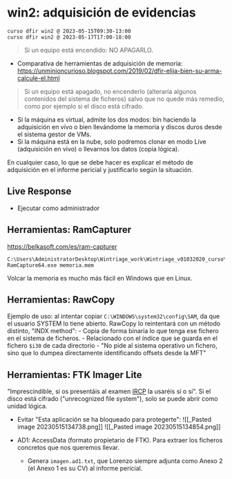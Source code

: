 # win2: adquisición de evidencias
```
curso dfir win2 @ 2023-05-15T09:30-13:00
curso dfir win2 @ 2023-05-17T17:00-18:00
```

> Si un equipo está encendido: NO APAGARLO.
-  Comparativa de herramientas de adquisición de memoria:
  https://unminioncurioso.blogspot.com/2019/02/dfir-elija-bien-su-arma-calcule-el.html
  
> Si un equipo está apagado, no encenderlo (alteraría algunos contenidos del sistema de ficheros) salvo que no quede más remedio, como por ejemplo si el disco está cifrado.

- Si la máquina es virtual, admite los dos modos: bin haciendo la adquisición en vivo o bien llevándome la memoria y discos duros desde el sistema gestor de VMs.
- Si la máquina está en la nube, solo podremos clonar en modo Live (adquisición en vivo) o llevarnos los datos (copia lógica).

En cualquier caso, lo que se debe hacer es explicar el método de adquisición en el informe pericial y justificarlo según la situación.

## Live Response
- Ejecutar como administrador

## Herramientas: RamCapturer
https://belkasoft.com/es/ram-capturer
```
C:\Users\AdministratorDesktop\Wintriage_work\Wintriage_v01032020_curso\Tools> RamCapture64.exe memoria.mem
```
Volcar la memoria es mucho más fácil en Windows que en Linux.

## Herramientas: RawCopy
Ejemplo de uso: al intentar copiar `C:\WINDOWS\system32\config\SAM`, da que el usuario SYSTEM lo tiene abierto.
RawCopy lo reintentará con un método distinto, "INDX method":
	- Copia de forma binaria lo que tenga ese fichero en el sistema de ficheros.
	- Relacionado con el índice que se guarda en el fichero `$i30` de cada directorio
	- "No pide al sistema operativo un fichero, sino que lo dumpea directamente identificando offsets desde la MFT"

## Herramientas: FTK Imager Lite
"Imprescindible, si os presentáis al examen [IRCP](https://certificaciones.securizame.com/ircp/) la usaréis sí o sí".
Si el disco está cifrado ("unrecognized file system"), solo se puede abrir como unidad lógica.

- Evitar "Esta aplicación se ha bloqueado para protegerte":
  ![[_Pasted image 20230515134738.png]]
  ![[_Pasted image 20230515134854.png]]

- AD1: AccessData (formato propietario de FTK). Para extraer los ficheros concretos que nos queremos llevar.
	- Genera `imagen.ad1.txt`, que Lorenzo siempre adjunta como Anexo 2 (el Anexo 1 es su CV) al informe pericial.

